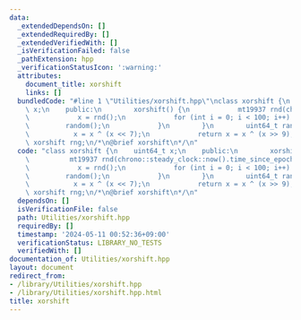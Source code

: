 ```yaml
---
data:
  _extendedDependsOn: []
  _extendedRequiredBy: []
  _extendedVerifiedWith: []
  _isVerificationFailed: false
  _pathExtension: hpp
  _verificationStatusIcon: ':warning:'
  attributes:
    document_title: xorshift
    links: []
  bundledCode: "#line 1 \"Utilities/xorshift.hpp\"\nclass xorshift {\n    uint64_t\
    \ x;\n    public:\n        xorshift() {\n            mt19937 rnd(chrono::steady_clock::now().time_since_epoch().count());\n\
    \            x = rnd();\n            for (int i = 0; i < 100; i++) {\n       \
    \         random();\n            }\n        }\n        uint64_t random() {\n \
    \           x = x ^ (x << 7);\n            return x = x ^ (x >> 9);\n    }\n};\
    \ xorshift rng;\n/*\n@brief xorshift\n*/\n"
  code: "class xorshift {\n    uint64_t x;\n    public:\n        xorshift() {\n  \
    \          mt19937 rnd(chrono::steady_clock::now().time_since_epoch().count());\n\
    \            x = rnd();\n            for (int i = 0; i < 100; i++) {\n       \
    \         random();\n            }\n        }\n        uint64_t random() {\n \
    \           x = x ^ (x << 7);\n            return x = x ^ (x >> 9);\n    }\n};\
    \ xorshift rng;\n/*\n@brief xorshift\n*/\n"
  dependsOn: []
  isVerificationFile: false
  path: Utilities/xorshift.hpp
  requiredBy: []
  timestamp: '2024-05-11 00:52:36+09:00'
  verificationStatus: LIBRARY_NO_TESTS
  verifiedWith: []
documentation_of: Utilities/xorshift.hpp
layout: document
redirect_from:
- /library/Utilities/xorshift.hpp
- /library/Utilities/xorshift.hpp.html
title: xorshift
---
```

